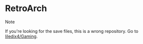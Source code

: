 # RetroArch

> [!NOTE]
> If you're looking for the save files, this is a wrong repository. Go to [liledix4/Gaming](https://github.com/liledix4/Gaming).